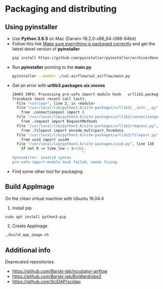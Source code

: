 # Packaging and distributing
## Using pyinstaller
- Use **Python 3.6.5** on Mac (Darwin-18.2.0-x86_64-i386-64bit)
- Follow this link [Make sure everything is packaged correctly](https://github.com/pyinstaller/pyinstaller/wiki/How-to-Report-Bugs#make-sure-everything-is-packaged-correctly)
and get the latest devel version of **pyinstaller**
    ```bash
    pip install https://github.com/pyinstaller/pyinstaller/archive/develop.zip
    ```
- Run **pyinstaller** pointing to the **main.py**
    ```bash
    pyinstaller --onedir ./cwl-airflow/cwl_airflow/main.py
    ```
- Get an error with **urllib3.packages.six.moves**
    ```bash
    28465 INFO: Processing pre-safe import module hook   urllib3.packages.six.moves
    Traceback (most recent call last):
      File "<string>", line 2, in <module>
      File "/usr/local/lib/python3.6/site-packages/urllib3/__init__.py", line 8, in <module>
        from .connectionpool import (
      File "/usr/local/lib/python3.6/site-packages/urllib3/connectionpool.py", line 35, in <module>
        from .request import RequestMethods
      File "/usr/local/lib/python3.6/site-packages/urllib3/request.py", line 3, in <module>
        from .filepost import encode_multipart_formdata
      File "/usr/local/lib/python3.6/site-packages/urllib3/filepost.py", line 4, in <module>
        from uuid import uuid4
      File "/usr/local/lib/python3.6/site-packages/uuid.py", line 138
        if not 0 <= time_low < 1<<32L:
                                    ^
    SyntaxError: invalid syntax
    pre-safe-import-module hook failed, needs fixing.
    ```
- Find some other tool for packaging

## Build AppImage

On the clean virtual machine with Ubuntu 16.04.4
1. Install pip 
```bash
sudo apt install python3-pip
```
2. Create AppImage
```bash
./build_app_image.sh
```

## Additional info
Deprecated repositories:
- https://github.com/Barski-lab/incubator-airflow
- https://github.com/Barski-lab/BioWardrobe2
- https://github.com/SciDAP/scidap